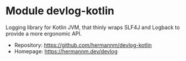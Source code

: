 # Module devlog-kotlin

Logging library for Kotlin JVM, that thinly wraps SLF4J and Logback to provide a more ergonomic API.

- Repository: <https://github.com/hermannm/devlog-kotlin>
- Homepage: <https://hermannm.dev/devlog>
